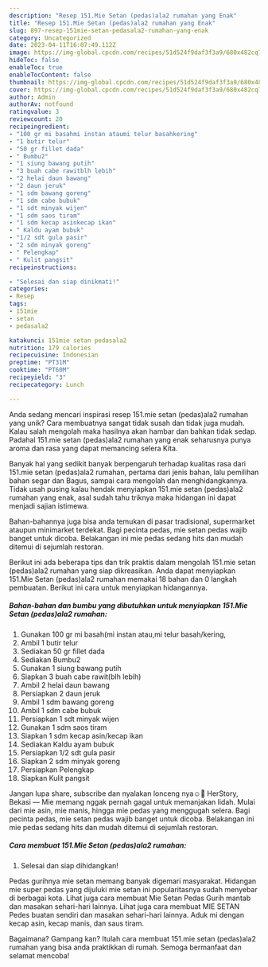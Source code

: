 ```yaml
---
description: "Resep 151.Mie Setan (pedas)ala2 rumahan yang Enak"
title: "Resep 151.Mie Setan (pedas)ala2 rumahan yang Enak"
slug: 897-resep-151mie-setan-pedasala2-rumahan-yang-enak
category: Uncategorized
date: 2023-04-11T16:07:49.112Z
image: https://img-global.cpcdn.com/recipes/51d524f9daf3f3a9/680x482cq70/151mie-setan-pedasala2-rumahan-foto-resep-utama.jpg
hideToc: false
enableToc: true
enableTocContent: false
thumbnail: https://img-global.cpcdn.com/recipes/51d524f9daf3f3a9/680x482cq70/151mie-setan-pedasala2-rumahan-foto-resep-utama.jpg
cover: https://img-global.cpcdn.com/recipes/51d524f9daf3f3a9/680x482cq70/151mie-setan-pedasala2-rumahan-foto-resep-utama.jpg
author: Admin
authorAv: notfound
ratingvalue: 3
reviewcount: 20
recipeingredient:
- "100 gr mi basahmi instan ataumi telur basahkering"
- "1 butir telur"
- "50 gr fillet dada"
- " Bumbu2"
- "1 siung bawang putih"
- "3 buah cabe rawitblh lebih"
- "2 helai daun bawang"
- "2 daun jeruk"
- "1 sdm bawang goreng"
- "1 sdm cabe bubuk"
- "1 sdt minyak wijen"
- "1 sdm saos tiram"
- "1 sdm kecap asinkecap ikan"
- " Kaldu ayam bubuk"
- "1/2 sdt gula pasir"
- "2 sdm minyak goreng"
- " Pelengkap"
- " Kulit pangsit"
recipeinstructions:

- "Selesai dan siap dinikmati!"
categories:
- Resep
tags:
- 151mie
- setan
- pedasala2

katakunci: 151mie setan pedasala2 
nutrition: 179 calories
recipecuisine: Indonesian
preptime: "PT31M"
cooktime: "PT60M"
recipeyield: "3"
recipecategory: Lunch

---
```





Anda sedang mencari inspirasi resep 151.mie setan (pedas)ala2 rumahan yang unik? Cara membuatnya sangat tidak susah dan tidak juga mudah. Kalau salah mengolah maka hasilnya akan hambar dan bahkan tidak sedap. Padahal 151.mie setan (pedas)ala2 rumahan yang enak seharusnya punya aroma dan rasa yang dapat memancing selera Kita.





Banyak hal yang sedikit banyak berpengaruh terhadap kualitas rasa dari 151.mie setan (pedas)ala2 rumahan, pertama dari jenis bahan, lalu pemilihan bahan segar dan Bagus, sampai cara mengolah dan menghidangkannya. Tidak usah pusing kalau hendak menyiapkan 151.mie setan (pedas)ala2 rumahan yang enak,      asal sudah tahu triknya maka hidangan ini dapat menjadi sajian istimewa.














Bahan-bahannya juga bisa anda temukan di pasar tradisional, supermarket ataupun minimarket terdekat. Bagi pecinta pedas, mie setan pedas wajib banget untuk dicoba. Belakangan ini mie pedas sedang hits dan mudah ditemui di sejumlah restoran.






Berikut ini ada beberapa tips dan trik praktis dalam mengolah 151.mie setan (pedas)ala2 rumahan yang siap dikreasikan. Anda dapat menyiapkan 151.Mie Setan (pedas)ala2 rumahan memakai 18 bahan dan 0 langkah pembuatan. Berikut ini cara untuk menyiapkan hidangannya.

<!--inarticleads1-->

##### Bahan-bahan dan bumbu yang dibutuhkan untuk menyiapkan 151.Mie Setan (pedas)ala2 rumahan:

1. Gunakan 100 gr mi basah(mi instan atau,mi telur basah/kering,
1. Ambil 1 butir telur
1. Sediakan 50 gr fillet dada
1. Sediakan  Bumbu2
1. Gunakan 1 siung bawang putih
1. Siapkan 3 buah cabe rawit(blh lebih)
1. Ambil 2 helai daun bawang
1. Persiapkan 2 daun jeruk
1. Ambil 1 sdm bawang goreng
1. Ambil 1 sdm cabe bubuk
1. Persiapkan 1 sdt minyak wijen
1. Gunakan 1 sdm saos tiram
1. Siapkan 1 sdm kecap asin/kecap ikan
1. Sediakan  Kaldu ayam bubuk
1. Persiapkan 1/2 sdt gula pasir
1. Siapkan 2 sdm minyak goreng
1. Persiapkan  Pelengkap
1. Siapkan  Kulit pangsit


Jangan lupa share, subscribe dan nyalakan lonceng nya☺🙏 HerStory, Bekasi — Mie memang nggak pernah gagal untuk memanjakan lidah. Mulai dari mie asin, mie manis, hingga mie pedas yang menggugah selera. Bagi pecinta pedas, mie setan pedas wajib banget untuk dicoba. Belakangan ini mie pedas sedang hits dan mudah ditemui di sejumlah restoran. 

<!--inarticleads2-->

##### Cara membuat 151.Mie Setan (pedas)ala2 rumahan:


1. Selesai dan siap dihidangkan!

Pedas gurihnya mie setan memang banyak digemari masyarakat. Hidangan mie super pedas yang dijuluki mie setan ini popularitasnya sudah menyebar di berbagai kota. Lihat juga cara membuat Mie Setan Pedas Gurih mantab dan masakan sehari-hari lainnya. Lihat juga cara membuat MIE SETAN Pedes buatan sendiri dan masakan sehari-hari lainnya. Aduk mi dengan kecap asin, kecap manis, dan saus tiram. 

Bagaimana? Gampang kan? Itulah cara membuat 151.mie setan (pedas)ala2 rumahan yang bisa anda praktikkan di rumah. Semoga bermanfaat dan selamat mencoba!
